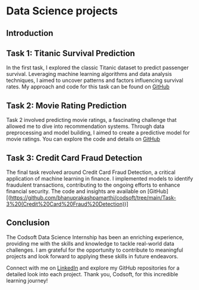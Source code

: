 # Data Science projects

## Introduction

## Task 1: Titanic Survival Prediction

In the first task, I explored the classic Titanic dataset to predict passenger survival. Leveraging machine learning algorithms and data analysis techniques, I aimed to uncover patterns and factors influencing survival rates. My approach and code for this task can be found on [GitHub](https://github.com/bhanuprakashpamarthi/codsoft/tree/main/Task-1(Titanic_survival_prediction))

## Task 2: Movie Rating Prediction

Task 2 involved predicting movie ratings, a fascinating challenge that allowed me to dive into recommendation systems. Through data preprocessing and model building, I aimed to create a predictive model for movie ratings. You can explore the code and details on [GitHub](https://github.com/bhanuprakashpamarthi/codsoft/tree/main/Task-2(Movie_Rating_Prediction))

## Task 3: Credit Card Fraud Detection

The final task revolved around Credit Card Fraud Detection, a critical application of machine learning in finance. I implemented models to identify fraudulent transactions, contributing to the ongoing efforts to enhance financial security. The code and insights are available on [GitHub][(https://github.com/bhanuprakashpamarthi/codsoft/tree/main/Task-3%20(Credit%20Card%20Fraud%20Detection))]

## Conclusion

The Codsoft Data Science Internship has been an enriching experience, providing me with the skills and knowledge to tackle real-world data challenges. I am grateful for the opportunity to contribute to meaningful projects and look forward to applying these skills in future endeavors.

Connect with me on [LinkedIn](https://github.com/bhanuprakashpamarthi) and explore my GitHub repositories for a detailed look into each project. Thank you, Codsoft, for this incredible learning journey!
